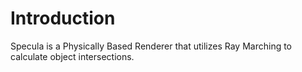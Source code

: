 # Introduction

Specula is a Physically Based Renderer that utilizes Ray Marching to calculate
object intersections.
